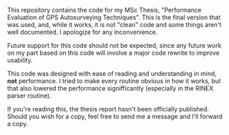 This repository contains the code for my MSc Thesis, "Performance Evaluation of GPS Autosurveying Techniques". This is the final version that was used, and, while it works, it is not "clean" code and some things aren't well documented. I apologize for any inconvenience.

Future support for this code should not be expected, since any future work on my part based on this code will involve a major code rewrite to improve usability.

This code was designed with ease of reading and understanding in mind, **not** performance. I tried to make every routine obvious in how it works, but that also lowered the performance signifficantly (especially in the RINEX parser routine).

If you're reading this, the thesis report hasn't been officially published. Should you wish for a copy, feel free to send me a message and I'll forward a copy.
